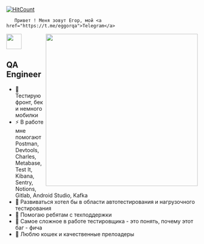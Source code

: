 [![HitCount](https://komarev.com/ghpvc/?username=Suop2&label=Profile%20views&color=60dae2&style=flat)](https://github.com/Suop2)


       Привет ! Меня зовут Егор, мой <a href="https://t.me/eggorqa">Telegram</a>
       


<img align="right" width="400" src="https://media3.giphy.com/media/v1.Y2lkPTc5MGI3NjExejAzajcyNTQ2aHR2eHFlem5rdzJpN3EzcnBrNG00azJsMGQwbGY2NSZlcD12MV9pbnRlcm5hbF9naWZfYnlfaWQmY3Q9Zw/zzD83Y042i0b9kN22B/giphy.gif"/>

  <img src="steck/wave.gif" width="40px">
  
  
  
  ##  QA Engineer
  
- 🔭 Тестирую фронт, бек и немного мобилки
- ⚡ В работе мне помогают Postman, Devtools, Charles, Metabase, Test It, Kibana, Sentry, Notions, Gitlab, Android Studio, Kafka
- 🌱 Развиваться хотел бы в области автотестирования и нагрузочного тестирования
- 👯 Помогаю ребятам с техподдержки
- 🤔 Самое сложное в работе тестировщика - это понять, почему этот баг - фича
- 💞️ Люблю кошек и качественные прелоадеры
<br>

